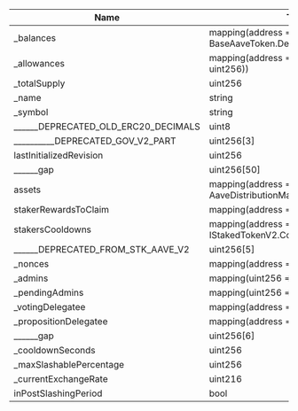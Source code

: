 |Name|Type|Slot|Offset|Bytes|Contract|
|-|-|-|-|-|-|
| _balances                           | mapping(address => struct BaseAaveToken.DelegationAwareBalance) | 0    | 0      | 32    |StakedTokenV3.sol:StakedTokenV3|
| _allowances                         | mapping(address => mapping(address => uint256))                 | 1    | 0      | 32    |StakedTokenV3.sol:StakedTokenV3|
| _totalSupply                        | uint256                                                         | 2    | 0      | 32    |StakedTokenV3.sol:StakedTokenV3|
| _name                               | string                                                          | 3    | 0      | 32    |StakedTokenV3.sol:StakedTokenV3|
| _symbol                             | string                                                          | 4    | 0      | 32    |StakedTokenV3.sol:StakedTokenV3|
| ______DEPRECATED_OLD_ERC20_DECIMALS | uint8                                                           | 5    | 0      | 1     |StakedTokenV3.sol:StakedTokenV3|
| __________DEPRECATED_GOV_V2_PART    | uint256[3]                                                      | 6    | 0      | 96    |StakedTokenV3.sol:StakedTokenV3|
| lastInitializedRevision             | uint256                                                         | 9    | 0      | 32    |StakedTokenV3.sol:StakedTokenV3|
| ______gap                           | uint256[50]                                                     | 10   | 0      | 1600  |StakedTokenV3.sol:StakedTokenV3|
| assets                              | mapping(address => struct AaveDistributionManager.AssetData)    | 60   | 0      | 32    |StakedTokenV3.sol:StakedTokenV3|
| stakerRewardsToClaim                | mapping(address => uint256)                                     | 61   | 0      | 32    |StakedTokenV3.sol:StakedTokenV3|
| stakersCooldowns                    | mapping(address => struct IStakedTokenV2.CooldownSnapshot)      | 62   | 0      | 32    |StakedTokenV3.sol:StakedTokenV3|
| ______DEPRECATED_FROM_STK_AAVE_V2   | uint256[5]                                                      | 63   | 0      | 160   |StakedTokenV3.sol:StakedTokenV3|
| _nonces                             | mapping(address => uint256)                                     | 68   | 0      | 32    |StakedTokenV3.sol:StakedTokenV3|
| _admins                             | mapping(uint256 => address)                                     | 69   | 0      | 32    |StakedTokenV3.sol:StakedTokenV3|
| _pendingAdmins                      | mapping(uint256 => address)                                     | 70   | 0      | 32    |StakedTokenV3.sol:StakedTokenV3|
| _votingDelegatee                    | mapping(address => address)                                     | 71   | 0      | 32    |StakedTokenV3.sol:StakedTokenV3|
| _propositionDelegatee               | mapping(address => address)                                     | 72   | 0      | 32    |StakedTokenV3.sol:StakedTokenV3|
| ______gap                           | uint256[6]                                                      | 73   | 0      | 192   |StakedTokenV3.sol:StakedTokenV3|
| _cooldownSeconds                    | uint256                                                         | 79   | 0      | 32    |StakedTokenV3.sol:StakedTokenV3|
| _maxSlashablePercentage             | uint256                                                         | 80   | 0      | 32    |StakedTokenV3.sol:StakedTokenV3|
| _currentExchangeRate                | uint216                                                         | 81   | 0      | 27    |StakedTokenV3.sol:StakedTokenV3|
| inPostSlashingPeriod                | bool                                                            | 81   | 27     | 1     |StakedTokenV3.sol:StakedTokenV3|